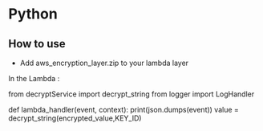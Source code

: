# Python

## How to use 

- Add aws_encryption_layer.zip to your lambda layer

In the Lambda :

from decryptService import decrypt_string
from logger import LogHandler

def lambda_handler(event, context):
    print(json.dumps(event))
    value = decrypt_string(encrypted_value,KEY_ID)
    

